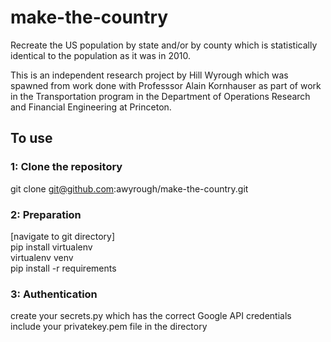# make-the-country

Recreate the US population by state and/or by county which is statistically identical to the population as it was in 2010. <br />

This is an independent research project by Hill Wyrough which was spawned from work done with Professsor Alain Kornhauser as part of work in the Transportation program in the Department of Operations Research and Financial Engineering at Princeton. 

## To use

### 1: Clone the repository

git clone git@github.com:awyrough/make-the-country.git

### 2: Preparation

[navigate to git directory]<br />
pip install virtualenv<br />
virtualenv venv<br />
pip install -r requirements<br />

### 3: Authentication

create your secrets.py which has the correct Google API credentials<br />
include your privatekey.pem file in the directory<br />
